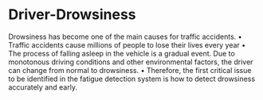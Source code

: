 # Driver-Drowsiness
Drowsiness has become one of the main causes for traffic accidents. • Traffic accidents cause millions of people to lose their lives every year • The process of falling asleep in the vehicle is a gradual event. Due to monotonous driving conditions and other environmental factors, the driver can change from normal to drowsiness. • Therefore, the first critical issue to be identified in the fatigue detection system is how to detect drowsiness accurately and early.
